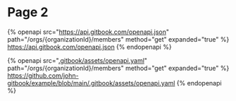 # Page 2



{% openapi src="https://api.gitbook.com/openapi.json" path="/orgs/{organizationId}/members" method="get" expanded="true" %} https://api.gitbook.com/openapi.json {% endopenapi %}


{% openapi src="[.gitbook/assets/openapi.yaml](https://github.com/john-gitbook/example/blob/main/.gitbook/assets/openapi.yaml)" path="/orgs/{organizationId}/members" method="get" expanded="true" %} https://github.com/john-gitbook/example/blob/main/.gitbook/assets/openapi.yaml {% endopenapi %}
